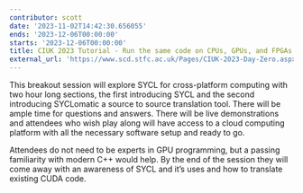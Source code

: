 ```yaml
---
contributor: scott
date: '2023-11-02T14:42:30.656055'
ends: '2023-12-06T00:00:00'
starts: '2023-12-06T00:00:00'
title: CIUK 2023 Tutorial - Run the same code on CPUs, GPUs, and FPGAs with SYCL
external_url: 'https://www.scd.stfc.ac.uk/Pages/CIUK-2023-Day-Zero.aspx'
---
```


This breakout session will explore SYCL for cross-platform computing with two hour long sections, the first introducing
SYCL and the second introducing SYCLomatic a source to source translation tool. There will be ample time for questions
and answers. There will be live demonstrations and attendees who wish play along will have access to a cloud computing
platform with all the necessary software setup and ready to go.

Attendees do not need to be experts in GPU programming, but a passing familiarity with modern C++ would help. By the end
of the session they will come away with an awareness of SYCL and it’s uses and how to translate existing CUDA code.
